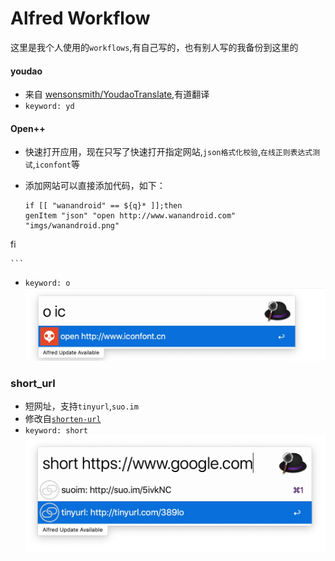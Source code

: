 # Alfred Workflow
这里是我个人使用的`workflows`,有自己写的，也有别人写的我备份到这里的

#### youdao
* 来自 [wensonsmith/YoudaoTranslate](https://github.com/wensonsmith/YoudaoTranslate),有道翻译
* `keyword: yd`

#### Open++
* 快速打开应用，现在只写了快速打开指定网站,`json格式化校验`,`在线正则表达式测试`,`iconfont`等
* 添加网站可以直接添加代码，如下：

	```
	if [[ "wanandroid" == ${q}* ]];then
	genItem "json" "open http://www.wanandroid.com" "imgs/wanandroid.png"
fi
	
	```
* `keyword: o`
![](imgs/iconfont.png)

### short_url
* 短网址，支持`tinyurl`,`suo.im`
* 修改自[`shorten-url`](http://www.packal.org/workflow/shorten-url)
* `keyword: short`
![](imgs/short_url.png)